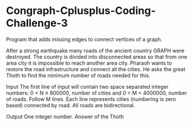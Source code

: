 # Congraph-Cplusplus-Coding-Challenge-3
Program that adds missing edges to connect vertices of a graph.


After a strong earthquake many roads of the ancient country GRAPH were destroyed. The country is divided into disconnected areas so that from one area city it is impossible to reach another area city. Pharaoh wants to restore the road infrastructure and connect all the cities. He asks the great Thoth to find the minimum number of roads needed for this.

Input
The first line of input will contain two space separated integer numbers: 0 < N ≤ 800000, number of cities and 0 < M < 4000000, number of roads. Follow M lines. Each line represents cities (numbering is zero based) connected by road. All roads are bidirectional.

Output
One integer number. Answer of the Thoth
